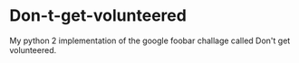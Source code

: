 # Don-t-get-volunteered
My python 2 implementation of the google foobar challage called Don't get volunteered.
